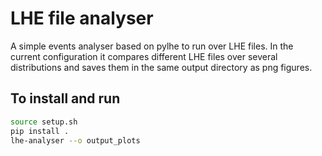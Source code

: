 # LHE file analyser

A simple events analyser based on pylhe to run over LHE files.
In the current configuration it compares different LHE files over several distributions and saves them in the same output directory as png figures.

## To install and run

```bash
source setup.sh
pip install .
lhe-analyser --o output_plots
```
